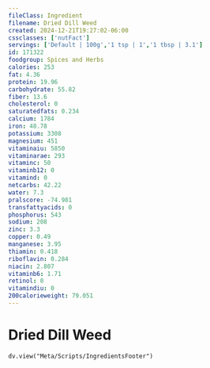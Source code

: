 ```yaml
---
fileClass: Ingredient
filename: Dried Dill Weed
created: 2024-12-21T19:27:02-06:00
cssclasses: ['nutFact']
servings: ['Default | 100g','1 tsp | 1','1 tbsp | 3.1']
id: 171322
foodgroup: Spices and Herbs
calories: 253
fat: 4.36
protein: 19.96
carbohydrate: 55.82
fiber: 13.6
cholesterol: 0
saturatedfats: 0.234
calcium: 1784
iron: 48.78
potassium: 3308
magnesium: 451
vitaminaiu: 5850
vitaminarae: 293
vitaminc: 50
vitaminb12: 0
vitamind: 0
netcarbs: 42.22
water: 7.3
pralscore: -74.981
transfattyacids: 0
phosphorus: 543
sodium: 208
zinc: 3.3
copper: 0.49
manganese: 3.95
thiamin: 0.418
riboflavin: 0.284
niacin: 2.807
vitaminb6: 1.71
retinol: 0
vitamindiu: 0
200calorieweight: 79.051
---
```


# Dried Dill Weed

```dataviewjs
dv.view("Meta/Scripts/IngredientsFooter")
```